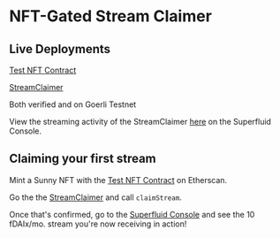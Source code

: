 # NFT-Gated Stream Claimer

## Live Deployments

[Test NFT Contract](https://goerli.etherscan.io/address/0xaf043775eE7879C684b3995a580F70a27957C88b#writeContract)

[StreamClaimer](https://goerli.etherscan.io/address/0x87E88D284047A5615Bfc6c4929868c7E9734F15B#writeContract)

Both verified and on Goerli Testnet

View the streaming activity of the StreamClaimer [here](https://console.superfluid.finance/goerli/accounts/0x87e88d284047a5615bfc6c4929868c7e9734f15b) on the Superfluid Console.

## Claiming your first stream

Mint a Sunny NFT with the [Test NFT Contract](https://goerli.etherscan.io/address/0xaf043775eE7879C684b3995a580F70a27957C88b#writeContract) on Etherscan.

Go the the [StreamClaimer](https://goerli.etherscan.io/address/0x87E88D284047A5615Bfc6c4929868c7E9734F15B#writeContract) and call `claimStream`.

Once that's confirmed, go to the [Superfluid Console](https://console.superfluid.finance/) and see the 10 fDAIx/mo. stream you're now receiving in action!